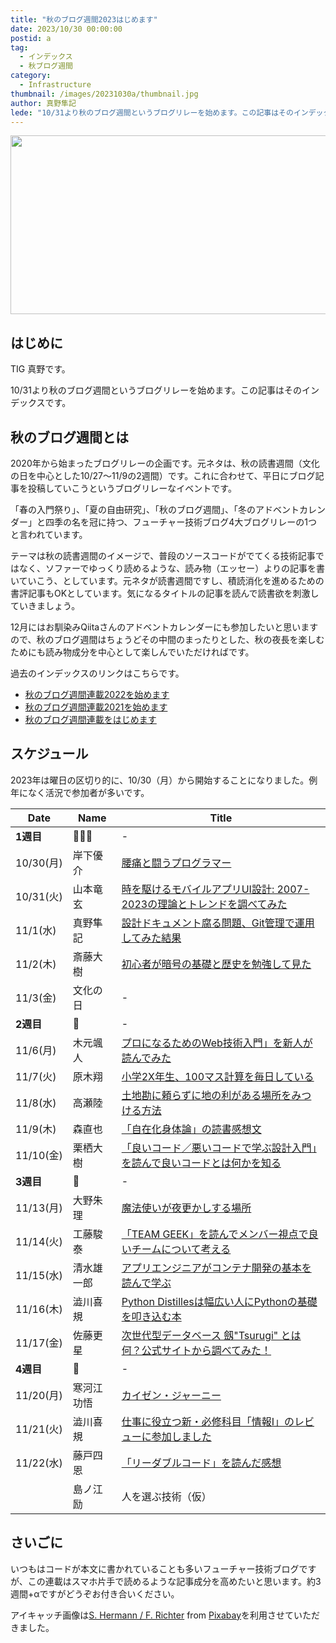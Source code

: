 ```yaml
---
title: "秋のブログ週間2023はじめます"
date: 2023/10/30 00:00:00
postid: a
tag:
  - インデックス
  - 秋ブログ週間
category:
  - Infrastructure
thumbnail: /images/20231030a/thumbnail.jpg
author: 真野隼記
lede: "10/31より秋のブログ週間というブログリレーを始めます。この記事はそのインデックスです。"
---
```

<img src="/images/20231030a/halloween-gece73ccea_640.jpg" alt="" width="640" height="286" loading="lazy">

## はじめに

TIG 真野です。

10/31より秋のブログ週間というブログリレーを始めます。この記事はそのインデックスです。

## 秋のブログ週間とは

2020年から始まったブログリレーの企画です。元ネタは、秋の読書週間（文化の日を中心とした10/27〜11/9の2週間）です。これに合わせて、平日にブログ記事を投稿していこうというブログリレーなイベントです。

「春の入門祭り」、「夏の自由研究」、「秋のブログ週間」、「冬のアドベントカレンダー」と四季の名を冠に持つ、フューチャー技術ブログ4大ブログリレーの1つと言われています。

テーマは秋の読書週間のイメージで、普段のソースコードがでてくる技術記事ではなく、ソファーでゆっくり読めるような、読み物（エッセー）よりの記事を書いていこう、としています。元ネタが読書週間ですし、積読消化を進めるための書評記事もOKとしています。気になるタイトルの記事を読んで読書欲を刺激していきましょう。

12月にはお馴染みQiitaさんのアドベントカレンダーにも参加したいと思いますので、秋のブログ週間はちょうどその中間のまったりとした、秋の夜長を楽しむためにも読み物成分を中心として楽しんでいただければです。

過去のインデックスのリンクはこちらです。

* [秋のブログ週間連載2022を始めます](/articles/20221031a/)
* [秋のブログ週間連載2021を始めます](/articles/20211027a/)
* [秋のブログ週間連載をはじめます](/articles/20201026/)

## スケジュール

2023年は曜日の区切り的に、10/30（月）から開始することになりました。例年になく活況で参加者が多いです。

| Date      | Name       | Title                                                  |
|-----------|------------|--------------------------------------------------------|
| **1週目**    | 🎃👻🍬          |  -                                                     |
| 10/30(月) | 岸下優介   | [腰痛と闘うプログラマー](/articles/20231030b/)                          |
| 10/31(火) | 山本竜玄   | [時を駆けるモバイルアプリUI設計: 2007-2023の理論とトレンドを調べてみた](/articles/20231031a/) |
| 11/1(水)  | 真野隼記   | [設計ドキュメント腐る問題、Git管理で運用してみた結果](/articles/20231101a/)              |
| 11/2(木)  | 斎藤大樹   | [初心者が暗号の基礎と歴史を勉強して見た](/articles/20231102a/)                       |
| 11/3(金)  | 文化の日   | -                                                  |
| **2週目**|🍄       |  -                                            |
| 11/6(月)  | 木元颯人   | [プロになるためのWeb技術入門」を新人が読んでみた](/articles/20231106a/)         |
| 11/7(火)  | 原木翔     | [小学2X年生、100マス計算を毎日している](/articles/20231107a/)   |
| 11/8(水)  | 高瀬陸     | [土地勘に頼らずに地の利がある場所をみつける方法](/articles/20231108a/) |
| 11/9(木)  | 森直也     | [「自在化身体論」の読書感想文](/articles/20231109a/) |
| 11/10(金) | 栗栖大樹   | [「良いコード／悪いコードで学ぶ設計入門」を読んで良いコードとは何かを知る](/articles/20231110a/)      |
| **3週目**  | 🍂   |   -                                             |
| 11/13(月) | 大野朱理   | [魔法使いが夜更かしする場所](/articles/20231113a/)          |
| 11/14(火) | 工藤駿泰   |[「TEAM GEEK」を読んでメンバー視点で良いチームについて考える](/articles/20231114b/)      |
| 11/15(水) | 清水雄一郎 | [アプリエンジニアがコンテナ開発の基本を読んで学ぶ](/articles/20231115a/) |
| 11/16(木) | 澁川喜規   | [Python Distillesは幅広い人にPythonの基礎を叩き込む本](/articles/20231116a/)         |
| 11/17(金) | 佐藤更星   | [次世代型データベース 劔"Tsurugi" とは何？公式サイトから調べてみた！](/articles/20231117a/)|
| **4週目**  |🍁    |  -                                               |
| 11/20(月) | 寒河江功悟 | [カイゼン・ジャーニー](/articles/20231120b/)  |
| 11/21(火) | 澁川喜規   | [仕事に役立つ新・必修科目「情報Ⅰ」のレビューに参加しました](/articles/20231121a/)                        |
| 11/22(水)  | 藤戸四恩   | [「リーダブルコード」を読んだ感想](/articles/20231122a/)       |
|           | 島ノ江励   | 人を選ぶ技術（仮）                                     |

## さいごに

いつもはコードが本文に書かれていることも多いフューチャー技術ブログですが、この連載はスマホ片手で読めるような記事成分を高めたいと思います。約3週間+αですがどうぞお付き合いください。

アイキャッチ画像は<a href="https://pixabay.com/users/pixel2013-2364555/?utm_source=link-attribution&amp;utm_medium=referral&amp;utm_campaign=image&amp;utm_content=2901944">S. Hermann / F. Richter</a> from <a href="https://pixabay.com//?utm_source=link-attribution&amp;utm_medium=referral&amp;utm_campaign=image&amp;utm_content=2901944">Pixabay</a>を利用させていただきました。



